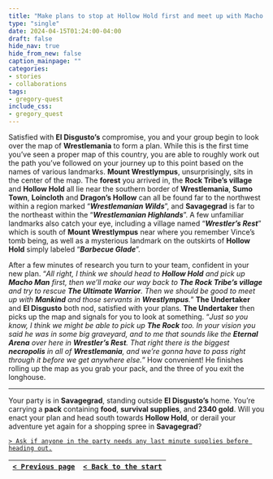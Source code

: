 ```yaml
---
title: "Make plans to stop at Hollow Hold first and meet up with Macho Man, try to find The Ultimate Warrior's pills and free him if we can, then make for Wrestlympus."
type: "single"
date: 2024-04-15T01:24:00-04:00
draft: false
hide_nav: true
hide_from_new: false
caption_mainpage: ""
categories:
- stories
- collaborations
tags:
- gregory-quest
include_css:
- gregory_quest
---
```


Satisfied with **El Disgusto’s** compromise, you and your group begin to look over the map of **Wrestlemania** to form a plan. While this is the first time you’ve seen a proper map of this country, you are able to roughly work out the path you’ve followed on your journey up to this point based on the names of various landmarks. **Mount Wrestlympus**, unsurprisingly, sits in the center of the map. The **forest** you arrived in, the **Rock Tribe’s village** and **Hollow Hold** all lie near the southern border of **Wrestlemania**, **Sumo Town**, **Loincloth** and **Dragon’s Hollow** can all be found far to the northwest within a region marked “***Wrestlemanian Wilds***”, and **Savagegrad** is far to the northeast within the “***Wrestlemanian Highlands***”. A few unfamiliar landmarks also catch your eye, including a village named “***Wrestler’s Rest***” which is south of **Mount Wrestlympus** near where you remember Vince’s tomb being, as well as a mysterious landmark on the outskirts of **Hollow Hold** simply labeled “***Barbecue Glade***”.

After a few minutes of research you turn to your team, confident in your new plan. “*All right, I think we should head to **Hollow Hold** and pick up **Macho Man** first, then we’ll make our way back to **The Rock Tribe’s village** and try to rescue **The Ultimate Warrior**. Then we should be good to meet up with **Mankind** and those servants in **Wrestlympus**.*” **The Undertaker** and **El Disgusto** both nod, satisfied with your plans. **The Undertaker** then picks up the map and signals for you to look at something. “*Just so you know, I think we might be able to pick up **The Rock** too. In your vision you said he was in some big graveyard, and to me that sounds like the **Eternal Arena** over here in **Wrestler’s Rest**. That right there is the biggest **necropolis** in all of **Wrestlemania**, and we’re gonna have to pass right through it before we get anywhere else.*” How convenient! He finishes rolling up the map as you grab your pack, and the three of you exit the longhouse.

---

Your party is in **Savagegrad**, standing outside **El Disgusto’s** home. You’re carrying a **pack** containing **food**, **survival supplies**, and **2340 gold**. Will you enact your plan and head south towards **Hollow Hold**, or derail your adventure yet again for a shopping spree in **Savagegrad**?

[``> Ask if anyone in the party needs any last minute supplies before heading out.``](../99)

|[``< Previous page``](../97)|[``< Back to the start``](../)|
|---|---|